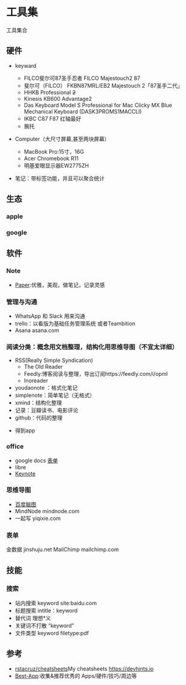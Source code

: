 # 工具集

工具集合

## 硬件

- keyward
  - FILCO斐尔可87圣手忍者 FILCO Majestouch2 87
  - 斐尔可（FILCO） FKBN87MRL/EB2 Majestouch 2「87圣手二代」
  - HHKB Professional ~~2~~
  - Kinesis KB600 Advantage2
  - Das Keyboard Model S Professional for Mac Clicky MX Blue Mechanical Keyboard (DASK3PROMS1MACCLI)
  - IKBC C87 F87  红轴最好
  - 腕托
- Computer（大尺寸屏幕,甚至两块屏幕）
  - MacBook Pro:15寸，16G
  - Acer Chromebook R11
  - 明基爱眼显示器EW2775ZH

- 笔记：带标签功能，并且可以聚合统计

##  生态

### apple

### google

## 软件

### Note

* [Paper](http://www.fiftythree.com/):优雅，美观，做笔记，记录灵感

### 管理与沟通

* WhatsApp 和 Slack 用来沟通
* trello：以看版为基础任务管理系统 或者Teambition
* Asana asana.com

### 阅读分类：概念用文档整理，结构化用思维导图（不宜太详细）

* RSS(Really Simple Syndication)
  - The Old Reader
  - Feedly:博客阅读与整理，导出订阅https://feedly.com/i/opml
  - Inoreader
* youdaonote ：格式化笔记
* simplenote：简单笔记（无格式）
* xmind：结构化整理
* 记录：豆瓣读书、电影评论
* github：代码的整理

- 得到app

### office

* google docs [表单](https://docs.google.com/forms/u/0/)
* libre
* [Keynote](https://www.apple.com/cn/keynote/)

### 思维导图

* [百度脑图](https://naotu.baidu.com)
* MindNode mindnode.com
* 一起写 yiqixie.com

### 表单

金数据 jinshuju.net
MailChimp mailchimp.com

## 技能

### 搜索

* 站内搜索 keyword site:baidu.com
* 标题搜索 intitle：keyword
* 替代词 理想*义
* 关键词不打散 “keyword”
* 文件类型 keyword filetype:pdf

## 参考

* [rstacruz/cheatsheets](https://github.com/rstacruz/cheatsheets)My cheatsheets https://devhints.io
* [Best-App](https://github.com/hzlzh/Best-App):收集&推荐优秀的 Apps/硬件/技巧/周边等
